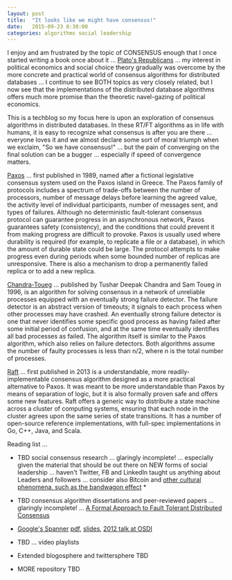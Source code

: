 ```yaml
---
layout: post
title:  "It looks like we might have consensus!"
date:   2015-09-23 8:30:00
categories: algorithms social leadership
---
```

I enjoy and am frustrated by the topic of CONSENSUS enough that I once started writing a book once about it ... [Plato's Republicans](http://www.platosrepublicans.com/) ... my interest in political economics and social choice theory gradually was overcome by the more concrete and practical world of consensus algorithms for distributed databases ... I continue to see BOTH topics as very closely related, but I now see that the implementations of the distributed database algorithms offers much more promise than the theoretic navel-gazing of political economics.

This is a techblog so my focus here is upon an exploration of consensus algorithms in distributed databases.  In these RT/FT algorithms as in life with humans, it is easy to recognize what consensus is after you are there ... everyone loves it and we almost declare some sort of moral triumph when we exclaim, "So we have consensus!" ... but the pain of converging on the final solution can be a bugger ... especially if speed of convergence matters.

[Paxos](https://en.wikipedia.org/wiki/Paxos_(computer_science)) ... first published in 1989, named after a fictional legislative consensus system used on the Paxos island in Greece. The Paxos family of protocols includes a spectrum of trade-offs between the number of processors, number of message delays before learning the agreed value, the activity level of individual participants, number of messages sent, and types of failures. Although no deterministic fault-tolerant consensus protocol can guarantee progress in an asynchronous network, Paxos guarantees safety (consistency), and the conditions that could prevent it from making progress are difficult to provoke. Paxos is usually used where durability is required (for example, to replicate a file or a database), in which the amount of durable state could be large. The protocol attempts to make progress even during periods when some bounded number of replicas are unresponsive. There is also a mechanism to drop a permanently failed replica or to add a new replica.

[Chandra-Toueg](https://en.wikipedia.org/wiki/Chandra%E2%80%93Toueg_consensus_algorithm) ... published by Tushar Deepak Chandra and Sam Toueg in 1996, is an algorithm for solving consensus in a network of unreliable processes equipped with an eventually strong failure detector. The failure detector is an abstract version of timeouts; it signals to each process when other processes may have crashed. An eventually strong failure detector is one that never identifies some specific good process as having failed after some initial period of confusion, and at the same time eventually identifies all bad processes as failed. The algorithm itself is similar to the Paxos algorithm, which also relies on failure detectors. Both algorithms assume the number of faulty processes is less than n/2, where n is the total number of processes.

[Raft](https://raft.github.io/) ... first published in 2013 is a understandable, more readily-implementable consensus algorithm designed as a more practical alternative to Paxos. It was meant to be more understandable than Paxos by means of separation of logic, but it is also formally proven safe and offers some new features. Raft offers a generic way to distribute a state machine across a cluster of computing systems, ensuring that each node in the cluster agrees upon the same series of state transitions. It has a number of open-source reference implementations, with full-spec implementations in Go, C++, Java, and Scala.


Reading list ...

* TBD social consensus research ... glaringly incomplete! ... especially given the material that should be out there on NEW forms of social leadership ... haven't Twitter, FB and LinkedIn taught us anything about Leaders and followers ... consider also Bitcoin and [other cultural phenomena, such as the bandwagon effect](https://en.wikipedia.org/wiki/Bandwagon_effect) *

* TBD consensus algorithm dissertations and peer-reviewed papers ... glaringly incomplete! ... [A Formal Approach to Fault Tolerant Distributed Consensus](http://lampwww.epfl.ch/~blackbal/Thesis/thesis.pdf)

* [Google's Spanner](http://research.google.com/archive/spanner.html) [pdf](http://static.googleusercontent.com/media/research.google.com/en//archive/spanner-osdi2012.pdf), [slides](http://research.google.com/archive/spanner-osdi2012.pptx), [2012 talk at OSDI](http://livestream.com/accounts/1545775/osdi12/videos/4646642)

* TBD ... video playlists

* Extended blogosphere and twittersphere TBD

* MORE repository TBD
